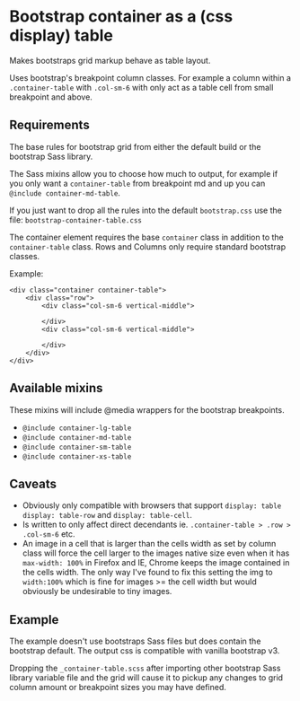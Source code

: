 # Bootstrap container as a (css display) table

Makes bootstraps grid markup behave as table layout.

Uses bootstrap's breakpoint column classes. For example a column within a `.container-table` with `.col-sm-6` with only act as a table cell from small breakpoint and above.

## Requirements

The base rules for bootstrap grid from either the default build or the bootstrap Sass library.

The Sass mixins allow you to choose how much to output, for example if you only want a `container-table` from breakpoint md and up you can `@include container-md-table`.

If you just want to drop all the rules into the default `bootstrap.css` use the file: `bootstrap-container-table.css`

The container element requires the base `container` class in addition to the `container-table` class. Rows and Columns only require standard bootstrap classes.

Example:

```
<div class="container container-table">
    <div class="row">
        <div class="col-sm-6 vertical-middle">
            
        </div>
        <div class="col-sm-6 vertical-middle">
            
        </div>
    </div>    
</div>
```

## Available mixins

These mixins will include @media wrappers for the bootstrap breakpoints.

* `@include container-lg-table`
* `@include container-md-table`
* `@include container-sm-table`
* `@include container-xs-table`

## Caveats

* Obviously only compatible with browsers that support `display: table` `display: table-row` and `display: table-cell`.
* Is written to only affect direct decendants ie. `.container-table > .row > .col-sm-6` etc.
* An image in a cell that is larger than the cells width as set by column class will force the cell larger to the images native size even when it has `max-width: 100%` in Firefox and IE, Chrome keeps the image contained in the cells width. The only way I've found to fix this setting the img to `width:100%` which is fine for images >= the cell width but would obviously be undesirable to tiny images.


## Example

The example doesn't use bootstraps Sass files but does contain the bootstrap default. The output css is compatible with vanilla bootstrap v3.

Dropping the `_container-table.scss` after importing other bootstrap Sass library variable file and the grid will cause it to pickup any changes to grid column amount or breakpoint sizes you may have defined. 